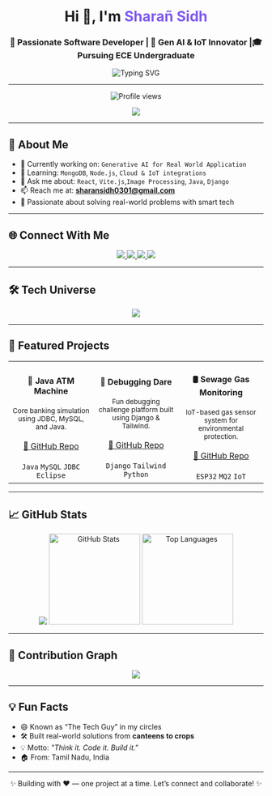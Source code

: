 <h1 align="center">Hi 👋, I'm <span style="color:#7f5af0">Sharañ Sidh</span></h1>
<h3 align="center">🚀 Passionate Software Developer | 🤖 Gen AI & IoT Innovator |🎓 Pursuing ECE Undergraduate </h3>

<div align="center">
  <img src="https://readme-typing-svg.demolab.com/?lines=Web+Developer;Networking+Engineer;;AI+Researcher;IoT+System+Designer&center=true&width=500&height=30" alt="Typing SVG" />
</div>

---

<p align="center">
  <img src="https://komarev.com/ghpvc/?username=sharansidh-0301&label=Profile%20views&color=0e75b6&style=flat" alt="Profile views" />
</p>

<p align="center">
  <a href="https://github.com/ryo-ma/github-profile-trophy">
    <img src="https://github-profile-trophy.vercel.app/?username=sharansidh-0301&theme=onedark&no-frame=true&row=1&column=6" />
  </a>
</p>

---

## 🌟 About Me

- 🔭 Currently working on: `Generative AI for Real World Application`
- 🌱 Learning: `MongoDB`, `Node.js`, `Cloud & IoT integrations`
- 💬 Ask me about: `React`, `Vite.js`,`Image Processing`, `Java`, `Django`
- 📫 Reach me at: **sharansidh0301@gmail.com**
- 🎯 Passionate about solving real-world problems with smart tech

---

## 🌐 Connect With Me

<p align="center">
  <a href="https://www.linkedin.com/in/sharansidh0301/" target="_blank">
    <img src="https://img.shields.io/badge/-LinkedIn-0A66C2?style=for-the-badge&logo=linkedin&logoColor=white" />
  </a>
  <a href="https://www.facebook.com/sharansidh7" target="_blank">
    <img src="https://img.shields.io/badge/-Facebook-1877F2?style=for-the-badge&logo=facebook&logoColor=white" />
  </a>
<!--   <a href="https://leetcode.com/u/sharansidh0301/" target="_blank">
    <img src="https://img.shields.io/badge/-LeetCode-FFA116?style=for-the-badge&logo=LeetCode&logoColor=black" />
  </a> -->
  <a href="https://www.skillrack.com/faces/resume.xhtml?id=485408&key=ab660e76410626480d343d7e6ebb15061ac4f388" target="_blank">
    <img src="https://img.shields.io/badge/-SkillRack-blueviolet?style=for-the-badge&logo=code&logoColor=white" />
  </a>
  <a href="https://sidh-jr.web.app/" target="_blank">
    <img src="https://img.shields.io/badge/-Portfolio-black?style=for-the-badge&logo=githubpages&logoColor=white" />
  </a>
</p>

---

## 🛠 Tech Universe

<p align="center">
  <img src="https://skillicons.dev/icons?i=java,python,react,django,vite,js,nodejs,mysql,mongodb,linux,vscode,eclipse,anaconda,html,css,arduino,git,photoshop" />
</p>

---

## 📌 Featured Projects

<table align="center">
<tr>
  <td align="center" width="33%">
    <h4>🏦 Java ATM Machine</h4>
    <sub>Core banking simulation using JDBC, MySQL, and Java.</sub>
    <br><br>
    <a href="https://github.com/sharansidh-0301/JAVA-PROJECTS" target="_blank">🔗 GitHub Repo</a>
    <br><br><code>Java</code> <code>MySQL</code> <code>JDBC</code> <code>Eclipse</code>
  </td>
  <td align="center" width="33%">
    <h4>🐍 Debugging Dare</h4>
    <sub>Fun debugging challenge platform built using Django & Tailwind.</sub>
    <br><br>
    <a href="https://github.com/sharansidh-0301/Debugging-dare" target="_blank">🔗 GitHub Repo</a>
    <br><br><code>Django</code> <code>Tailwind</code> <code>Python</code>
  </td>
  <td align="center" width="33%">
    <h4>🛢️ Sewage Gas Monitoring</h4>
    <sub>IoT-based gas sensor system for environmental protection.</sub>
    <br><br>
    <a href="https://github.com/sharansidh-0301/Sewage-Guardian/tree/main" target="_blank">🔗 GitHub Repo</a>
    <br><br><code>ESP32</code> <code>MQ2</code> <code>IoT</code>
  </td>
</tr>
</table>

---


## 📈 GitHub Stats

<p align="center">
    <img src="https://streak-stats.demolab.com/?user=sharansidh-0301&theme=github-dark-blue&hide_border=true&date_format=j%20M%5B%20Y%5D" />
  <img height="180em" src="https://github-readme-stats.vercel.app/api?username=sharansidh-0301&show_icons=true&theme=radical" alt="GitHub Stats"/>
  <img height="180em" src="https://github-readme-stats.vercel.app/api/top-langs/?username=sharansidh-0301&layout=compact&theme=tokyonight" alt="Top Languages"/>
</p>

---


## 🧠 Contribution Graph

<p align="center">
  <img src="https://github-readme-activity-graph.vercel.app/graph?username=sharansidh-0301&theme=tokyo-night&area=true&hide_border=true" />
</p>

---

## 💡 Fun Facts

- 😄 Known as “The Tech Guy” in my circles  
- 🛠 Built real-world solutions from **canteens to crops**  
- 💡 Motto: *"Think it. Code it. Build it."*  
- 🏠 From: Tamil Nadu, India  

---

<p align="center">✨ Building with ❤️ — one project at a time. Let’s connect and collaborate! ✨</p>
